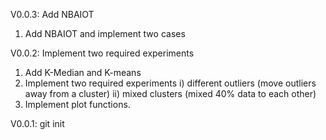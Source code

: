 V0.0.3: Add NBAIOT 

1. Add NBAIOT and implement two cases


V0.0.2: Implement two required experiments

1. Add K-Median and K-means
2. Implement two required experiments
   i) different outliers (move outliers away from a cluster)
   ii) mixed clusters (mixed 40% data to each other)
3. Implement plot functions.


V0.0.1: git init 

